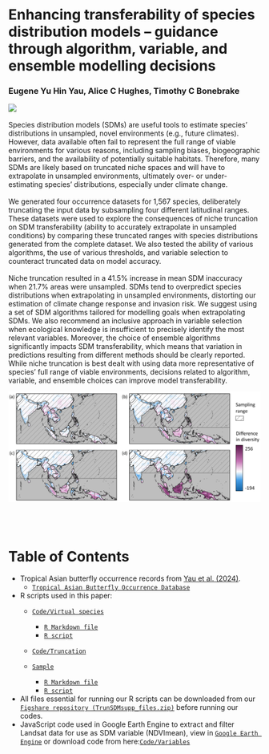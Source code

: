 # Enhancing transferability of species distribution models – guidance through algorithm, variable, and ensemble modelling decisions

### Eugene Yu Hin Yau, Alice C Hughes, Timothy C Bonebrake
[![](https://img.shields.io/badge/Citation-Ecography-blue)](https://doi.org/link)


Species distribution models (SDMs) are useful tools to estimate species’ distributions in unsampled, novel environments (e.g., future climates). However, data available often fail to represent the full range of viable environments for various reasons, including sampling biases, biogeographic barriers, and the availability of potentially suitable habitats. Therefore, many SDMs are likely based on truncated niche spaces and will have to extrapolate in unsampled environments, ultimately over- or under-estimating species’ distributions, especially under climate change. 
<br /><br />
We generated four occurrence datasets for 1,567 species, deliberately truncating the input data by subsampling four different latitudinal ranges. These datasets were used to explore the consequences of niche truncation on SDM transferability (ability to accurately extrapolate in unsampled conditions) by comparing these truncated ranges with species distributions generated from the complete dataset. We also tested the ability of various algorithms, the use of various thresholds, and variable selection to counteract truncated data on model accuracy. 
<br /><br />
Niche truncation resulted in a 41.5% increase in mean SDM inaccuracy when 21.7% areas were unsampled. SDMs tend to overpredict species distributions when extrapolating in unsampled environments, distorting our estimation of climate change response and invasion risk. We suggest using a set of SDM algorithms tailored for modelling goals when extrapolating SDMs. We also recommend an inclusive approach in variable selection when ecological knowledge is insufficient to precisely identify the most relevant variables. Moreover, the choice of ensemble algorithms significantly impacts SDM transferability, which means that variation in predictions resulting from different methods should be clearly reported. While niche truncation is best dealt with using data more representative of species’ full range of viable environments, decisions related to algorithm, variable, and ensemble choices can improve model transferability.

 

<img align="left" src="https://github.com/eugeneyau/Enhancing-SDM-transferability/blob/main/readme_images/trunc%20range%20diff.png" width=900>    

<br />
<br />
<br />
<br />
<br />
<br />
<br />
<br />
<br />
<br />
<br />
<br />
<br />
<br />
<br />
<br />





# Table of Contents

- Tropical Asian butterfly occurrence records from [Yau et al. (2024)](https://ecoevorxiv.org/repository/view/7470/). 
  - [`Tropical Asian Butterfly Occurrence Database`](https://doi.org/10.6084/m9.figshare.25037645)
- R scripts used in this paper:
  - [`Code/Virtual species`](https://github.com/)
     - [`R Markdown file`](https://github.com/)
     - [`R script`](https://github.com/)

  - [`Code/Truncation`](https://github.com/)
  
  - [`Sample`](https://github.com/)
     - [`R Markdown file`](https://github.com/)
     - [`R script`](https://github.com/)
- All files essential for running our R scripts can be downloaded from our [`Figshare repository (TrunSDMsupp_files.zip)`](https://figshare.com/s/feef1f9467edabf71a97) before running our codes.
- JavaScript code used in Google Earth Engine to extract and filter Landsat data for use as SDM variable (NDVImean), view in [`Google Earth Engine`](https://code.earthengine.google.com/7e1c649f06f22536419886e34a14d830) or download code from here:[`Code/Variables`](https://github.com/eugeneyau/Enhancing-SDM-transferability/blob/main/Code/Variables/GEE_NDVImean.txt)

